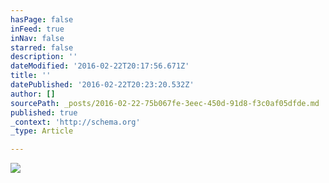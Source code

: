 ```yaml
---
hasPage: false
inFeed: true
inNav: false
starred: false
description: ''
dateModified: '2016-02-22T20:17:56.671Z'
title: ''
datePublished: '2016-02-22T20:23:20.532Z'
author: []
sourcePath: _posts/2016-02-22-75b067fe-3eec-450d-91d8-f3c0af05dfde.md
published: true
_context: 'http://schema.org'
_type: Article

---
```

![](https://the-grid-user-content.s3-us-west-2.amazonaws.com/40380e27-118d-4a73-b761-fc2af2e94fbb.jpg)
